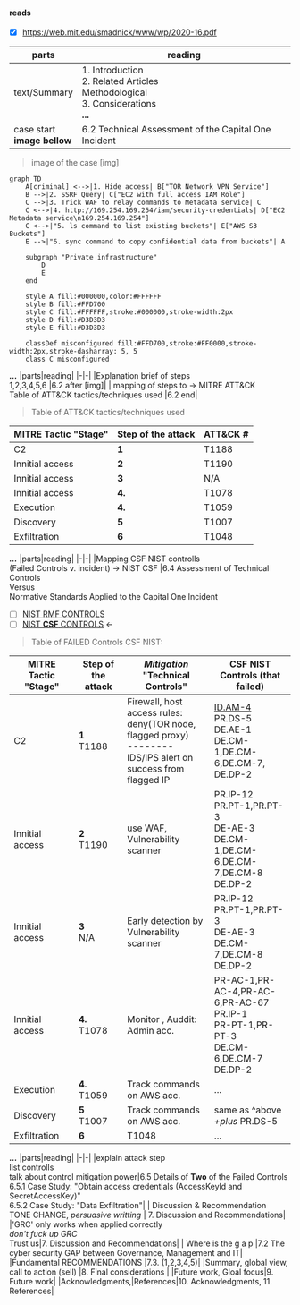 
#### reads
- [x] https://web.mit.edu/smadnick/www/wp/2020-16.pdf

|parts|reading|
|-|-|
|text/Summary|1. Introduction  <br>2. Related Articles <br>Methodological <br>3. Considerations <br>__...__|
|case start <br> __image bellow__ |6.2 Technical Assessment of the Capital One Incident|
> image of the case [img]
```mermaid
graph TD
    A[criminal] <-->|1. Hide access| B["TOR Network VPN Service"]
    B -->|2. SSRF Query| C["EC2 with full access IAM Role"]
    C -->|3. Trick WAF to relay commands to Metadata service| C
    C <-->|4. http://169.254.169.254/iam/security-credentials| D["EC2 Metadata service\n169.254.169.254"]
    C <-->|"5. ls command to list existing buckets"| E["AWS S3 Buckets"]
    E -->|"6. sync command to copy confidential data from buckets"| A
    
    subgraph "Private infrastructure"
        D
        E
    end

    style A fill:#000000,color:#FFFFFF
    style B fill:#FFD700
    style C fill:#FFFFFF,stroke:#000000,stroke-width:2px
    style D fill:#D3D3D3
    style E fill:#D3D3D3
    
    classDef misconfigured fill:#FFD700,stroke:#FF0000,stroke-width:2px,stroke-dasharray: 5, 5
    class C misconfigured

```
___...___
|parts|reading|
|-|-|
|Explanation brief of steps <br> 1,2,3,4,5,6 |6.2 after [img]|
| mapping of steps to -> MITRE ATT&CK <br>Table of ATT&CK tactics/techniques used |6.2 end|
> Table of ATT&CK tactics/techniques used

| MITRE Tactic "Stage" | Step of the attack | ATT&CK # |
| -| -|-|
|C2|__1__|T1188|
|Innitial access|__2__|T1190|
|Innitial access|__3__|N/A|
|Innitial access|__4.__|T1078|
|Execution|__4.__|T1059|
|Discovery|__5__|T1007|
|Exfiltration|__6__|T1048|

___...___
|parts|reading|
|-|-|
|Mapping CSF NIST controlls <br>(Failed Controls v. incident) -> NIST CSF |6.4 Assessment of Technical Controls <br>Versus<br>Normative Standards Applied to the Capital One Incident

- [ ] [NIST RMF CONTROLS](https://csf.tools/reference/nist-sp-800-53/r5/) 
- [ ] [NIST __CSF__ CONTROLS](https://csf.tools/reference/nist-cybersecurity-framework/v2-0/) <-
> Table of FAILED Controls CSF NIST:

| MITRE Tactic "Stage" | Step of the attack| _Mitigation_ "Technical Controls"| CSF NIST Controls (that failed)|
|-|-|-|-|
|C2|__1__<br>T1188|Firewall, host access rules:<br>deny(TOR node, flagged proxy)<br>--------<br>IDS/IPS alert on success from flagged IP|[ID.AM-4](https://csf.tools/reference/nist-cybersecurity-framework/v2-0/id/id-am/id-am-04/)<br>PR.DS-5<br>DE.AE-1<br>DE.CM-1,DE.CM-6,DE.CM-7,<br>DE.DP-2
|Innitial access|__2__<br>T1190|use WAF, Vulnerability scanner|PR.IP-12<br>PR.PT-1,PR.PT-3<br>DE-AE-3<br>DE.CM-1,DE.CM-6,DE.CM-7,DE.CM-8<br>DE.DP-2|
|Innitial access|__3__<br>N/A|Early detection by Vulnerability scanner |PR.IP-12<br>PR.PT-1,PR.PT-3<br>DE-AE-3<br>DE.CM-7,DE.CM-8<br>DE.DP-2|
|Innitial access|__4.__<br>T1078|Monitor , Auddit:<br>Admin acc.|PR-AC-1,PR-AC-4,PR-AC-6,PR-AC-67<br>PR.IP-1<br>PR-PT-1,PR-PT-3<br>DE.CM-6,DE.CM-7<br>DE.DP-2|
|Execution|__4.__<br>T1059|Track commands on AWS acc. |...|
|Discovery|__5__<br>T1007|Track commands on AWS acc.|same as ^above _+plus_ PR.DS-5|
|Exfiltration|__6__|T1048|...|

___...___
|parts|reading|
|-|-|
|explain attack step<br>list controlls<br>talk about control mitigation power|6.5 Details of __Two__ of the Failed Controls<br>6.5.1 Case Study: "Obtain access credentials (AccessKeyld and SecretAccessKey)"<br>6.5.2 Case Study: "Data Exfiltration"|
| Discussion & Recommendation<br>TONE CHANGE, _persuasive writting_ | 7. Discussion and Recommendations|
|'GRC' only works when applied correctly<br> _don't fuck up GRC_<br>Trust us|7. Discussion and Recommendations|
| Where is the  g a p |7.2 The cyber security GAP between Governance, Management and IT|
|Fundamental RECOMMENDATIONS |7.3. (1,2,3,4,5)|
|Summary, global view, call to action (sell) |8. Final considerations |
|Future work, Gloal focus|9. Future work|
|Acknowledgments,|References|10. Acknowledgments, 11. References|
